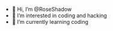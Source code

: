 - 👋 Hi, I’m @RoseShadow
- 👀 I’m interested in coding and hacking
- 🌱 I’m currently learning coding

<!---
RoseShadow/RoseShadow is a ✨ special ✨ repository because its `README.md` (this file) appears on your GitHub profile.
You can click the Preview link to take a look at your changes.
--->
